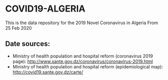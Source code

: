 # COVID19-ALGERIA
This is the data repository for the 2019 Novel Coronavirus in Algeria From 25 Feb 2020

## Date sources:
- Ministry of health population and hospital reform (coronavirus 2019 page): http://www.sante.gov.dz/coronavirus/coronavirus-2019.html
- Ministry of health population and hospital reform (epidemiological map): http://covid19.sante.gov.dz/carte/
